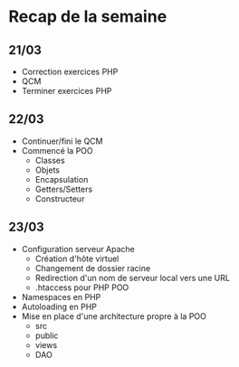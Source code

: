 # Recap de la semaine

## 21/03

- Correction exercices PHP
- QCM
- Terminer exercices PHP

## 22/03

- Continuer/fini le QCM
- Commencé la POO
  - Classes
  - Objets
  - Encapsulation
  - Getters/Setters
  - Constructeur

## 23/03

- Configuration serveur Apache
  - Création d'hôte virtuel
  - Changement de dossier racine
  - Redirection d'un nom de serveur local vers une URL
  - .htaccess pour PHP POO
- Namespaces en PHP
- Autoloading en PHP
- Mise en place d'une architecture propre à la POO
  - src
  - public
  - views
  - DAO
